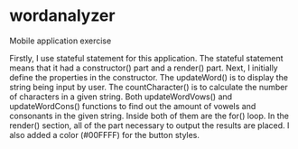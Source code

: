 # wordanalyzer
Mobile application exercise

Firstly, I use stateful statement for this application.
The stateful statement means that it had a constructor() part and a render() part.
Next, I initially define the properties in the constructor.
The updateWord() is to display the string being input by user.
The countCharacter() is to calculate the number of characters in a given string.
Both updateWordVows() and updateWordCons() functions to find out the amount of vowels and consonants in the given string. Inside both of them are the for() loop.
In the render() section, all of the part necessary to output the results are placed.
I also added a color (#00FFFF) for the button styles.
